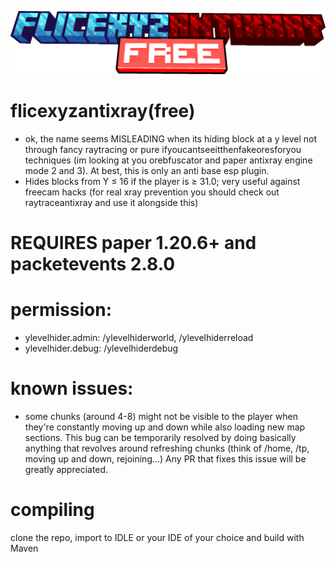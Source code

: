 <a href> <img src="https://raw.githubusercontent.com/omdumrotat/flicexyzantixray/master/minecraft_title.png"> </a>
# flicexyzantixray(free)
- ok, the name seems MISLEADING when its hiding block at a y level not through fancy raytracing or pure ifyoucantseeitthenfakeoresforyou techniques (im looking at you orebfuscator and paper antixray engine mode 2 and 3). At best, this is only an anti base esp plugin.
- Hides blocks from Y ≤ 16 if the player is ≥ 31.0; very useful against freecam hacks (for real xray prevention you should check out raytraceantixray and use it alongside this)
# REQUIRES paper 1.20.6+ and packetevents 2.8.0
# permission: 
- ylevelhider.admin: /ylevelhiderworld, /ylevelhiderreload
- ylevelhider.debug: /ylevelhiderdebug
# known issues:
- some chunks (around 4-8) might not be visible to the player when they're constantly moving up and down while also loading new map sections. This bug can be temporarily resolved by doing basically anything that revolves around refreshing chunks (think of /home, /tp, moving up and down, rejoining...) Any PR that fixes this issue will be greatly appreciated.
# compiling
clone the repo, import to IDLE or your IDE of your choice and build with Maven
